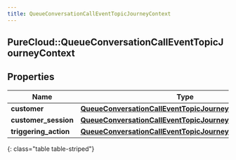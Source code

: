 ```yaml
---
title: QueueConversationCallEventTopicJourneyContext
---
```

## PureCloud::QueueConversationCallEventTopicJourneyContext

## Properties

|Name | Type | Description | Notes|
|------------ | ------------- | ------------- | -------------|
| **customer** | [**QueueConversationCallEventTopicJourneyCustomer**](QueueConversationCallEventTopicJourneyCustomer.html) |  | [optional] |
| **customer_session** | [**QueueConversationCallEventTopicJourneyCustomerSession**](QueueConversationCallEventTopicJourneyCustomerSession.html) |  | [optional] |
| **triggering_action** | [**QueueConversationCallEventTopicJourneyAction**](QueueConversationCallEventTopicJourneyAction.html) |  | [optional] |
{: class="table table-striped"}


